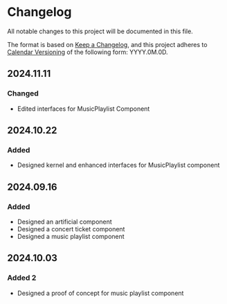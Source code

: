 # Changelog

All notable changes to this project will be documented in this file.

The format is based on [Keep a Changelog](https://keepachangelog.com/en/1.1.0/),
and this project adheres to [Calendar Versioning](https://calver.org/) of
the following form: YYYY.0M.0D.

## 2024.11.11

### Changed

- Edited interfaces for MusicPlaylist Component

## 2024.10.22

### Added

- Designed kernel and enhanced interfaces for MusicPlaylist component

## 2024.09.16

### Added

- Designed an artificial component
- Designed a concert ticket component
- Designed a music playlist component

## 2024.10.03

### Added 2

- Designed a proof of concept for music playlist component
